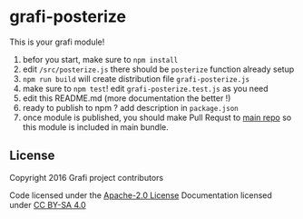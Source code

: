 # grafi-posterize

This is your grafi module!

1. befor you start, make sure to `npm install`
1. edit `/src/posterize.js` there should be `posterize` function already setup
1. `npm run build` will create distribution file `grafi-posterize.js`
1. make sure to `npm test`! edit `grafi-posterize.test.js` as you need
1. edit this README.md (more documentation the better !)
1. ready to publish to npm ? add description in `package.json`
1. once module is published, you should make Pull Requst to [main repo](https://github.com/grafijs/grafi) so this module is included in main bundle.

## License
Copyright 2016 Grafi project contributors

Code licensed under the [Apache-2.0 License](http://www.apache.org/licenses/LICENSE-2.0)
Documentation licensed under [CC BY-SA 4.0](http://creativecommons.org/licenses/by-sa/4.0/)
